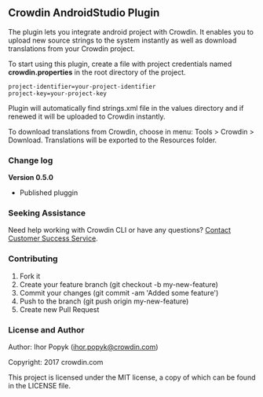 ## Crowdin AndroidStudio Plugin

The plugin lets you integrate android project with Crowdin. It enables you to upload new source strings to the system instantly as well as download translations from your Crowdin project.

To start using this plugin, create a file with project credentials named **crowdin.properties** in the root directory of the project.
```
project-identifier=your-project-identifier
project-key=your-project-key
```

Plugin will automatically find strings.xml file in the values directory and if renewed it will be uploaded to Crowdin instantly.

To download translations from Crowdin, choose in menu: Tools > Crowdin > Download. Translations will be exported to the Resources folder.


### Change log
**Version 0.5.0**
+ Published pluggin

### Seeking Assistance

Need help working with Crowdin CLI or have any questions? <a href="https://crowdin.com/contacts" target="_blank">Contact Customer Success Service</a>.


### Contributing
1. Fork it
2. Create your feature branch (git checkout -b my-new-feature)
3. Commit your changes (git commit -am 'Added some feature')
4. Push to the branch (git push origin my-new-feature)
5. Create new Pull Request

### License and Author

Author: Ihor Popyk (ihor.popyk@crowdin.com)

Copyright: 2017 crowdin.com

This project is licensed under the MIT license, a copy of which can be found in the LICENSE file.
